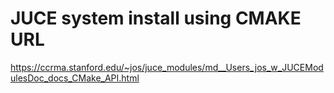 # JUCE system install using CMAKE URL
https://ccrma.stanford.edu/~jos/juce_modules/md__Users_jos_w_JUCEModulesDoc_docs_CMake_API.html 